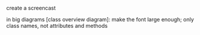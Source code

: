 create a screencast


in big diagrams [class overview diagram]: make the font large enough; only class names, not attributes and methods



